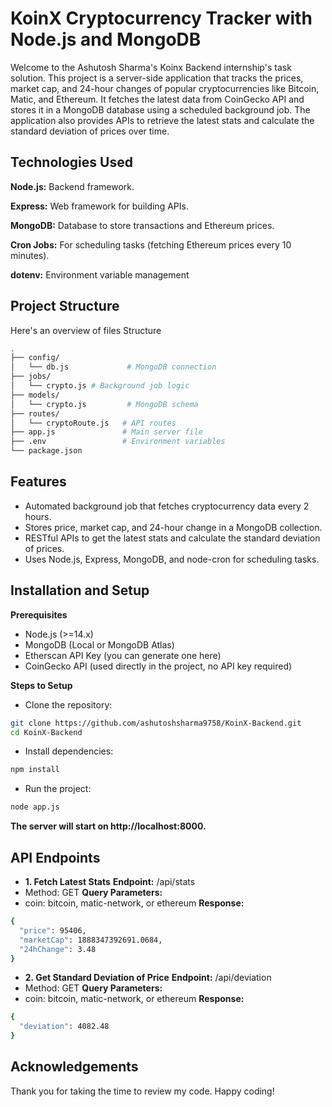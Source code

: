 # KoinX Cryptocurrency Tracker with Node.js and MongoDB

Welcome to the Ashutosh Sharma's Koinx Backend internship's task solution. This project is a server-side application that tracks the prices, market cap, and 24-hour changes of popular cryptocurrencies like Bitcoin, Matic, and Ethereum. It fetches the latest data from CoinGecko API and stores it in a MongoDB database using a scheduled background job. The application also provides APIs to retrieve the latest stats and calculate the standard deviation of prices over time.


## Technologies Used

**Node.js:** Backend framework.

**Express:** Web framework for building APIs.

**MongoDB:** Database to store transactions and Ethereum prices.

**Cron Jobs:** For scheduling tasks (fetching Ethereum prices every 10 minutes).

**dotenv:** Environment variable management


## Project Structure

Here's an overview of files Structure

```bash
.
├── config/
│   └── db.js             # MongoDB connection
├── jobs/
│   └── crypto.js # Background job logic
├── models/
│   └── crypto.js         # MongoDB schema
├── routes/
│   └── cryptoRoute.js   # API routes
├── app.js               # Main server file
├── .env                 # Environment variables
└── package.json

```
    
## Features
- Automated background job that fetches cryptocurrency data every 2 hours.
- Stores price, market cap, and 24-hour change in a MongoDB collection.
- RESTful APIs to get the latest stats and calculate the standard deviation of prices.
- Uses Node.js, Express, MongoDB, and node-cron for scheduling tasks.


## Installation and Setup

**Prerequisites**
- Node.js (>=14.x)
- MongoDB (Local or MongoDB Atlas)
- Etherscan API Key (you can generate one here)
- CoinGecko API (used directly in the project, no API key required)

**Steps to Setup**
- Clone the repository:
```bash
git clone https://github.com/ashutoshsharma9758/KoinX-Backend.git
cd KoinX-Backend
```
- Install dependencies:
```bash
npm install
```
- Run the project:
```bash
node app.js
```
**The server will start on http://localhost:8000.**


## API Endpoints

- **1. Fetch Latest Stats**
**Endpoint:** /api/stats
- Method: GET
**Query Parameters:**
- coin: bitcoin, matic-network, or ethereum 
**Response:** 
```bash 
{
  "price": 95406,
  "marketCap": 1888347392691.0684,
  "24hChange": 3.48
}
```

- **2. Get Standard Deviation of Price**
**Endpoint:** /api/deviation
- Method: GET
**Query Parameters:** 
- coin: bitcoin, matic-network, or ethereum
**Response:**
```bash 
{
  "deviation": 4082.48
}
```

## Acknowledgements

Thank you for taking the time to review my code. Happy coding!
